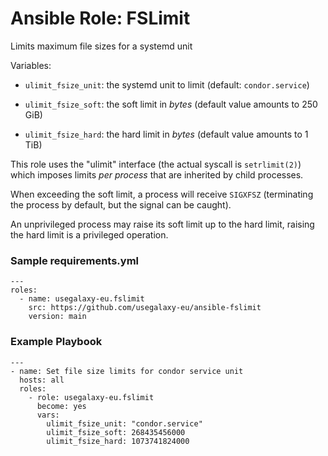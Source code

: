 # Ansible Role: FSLimit

Limits maximum file sizes for a systemd unit

Variables:

- `ulimit_fsize_unit`: the systemd unit to limit (default: `condor.service`)

- `ulimit_fsize_soft`: the soft limit in *bytes* (default value amounts to 250 GiB)

- `ulimit_fsize_hard`: the hard limit in *bytes* (default value amounts to 1 TiB)

This role uses the "ulimit" interface (the actual syscall is `setrlimit(2)`)
which imposes limits *per process* that are inherited by child processes.

When exceeding the soft limit, a process will receive `SIGXFSZ`
(terminating the process by default, but the signal can be caught).

An unprivileged process may raise its soft limit up to the hard limit,
raising the hard limit is a privileged operation.


### Sample requirements.yml

    ---
    roles:
      - name: usegalaxy-eu.fslimit
        src: https://github.com/usegalaxy-eu/ansible-fslimit
        version: main

### Example Playbook

    ---
    - name: Set file size limits for condor service unit
      hosts: all
      roles:
        - role: usegalaxy-eu.fslimit
          become: yes
          vars:
            ulimit_fsize_unit: "condor.service"
            ulimit_fsize_soft: 268435456000
            ulimit_fsize_hard: 1073741824000
